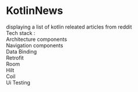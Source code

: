 # KotlinNews
displaying a list of kotlin releated articles from reddit  
Tech stack :  
Architecture components  
Navigation components  
Data Binding  
Retrofit  
Room  
Hilt  
Coil  
Ui Testing  

